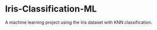 # Iris-Classification-ML
A machine learning project using the Iris dataset with KNN classification.
